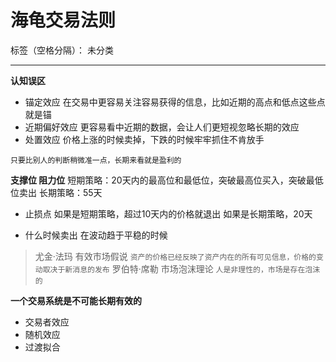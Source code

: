 ﻿# 海龟交易法则

标签（空格分隔）： 未分类

---
**认知误区**
- 锚定效应
在交易中更容易关注容易获得的信息，比如近期的高点和低点这些点就是锚
- 近期偏好效应
更容易看中近期的数据，会让人们更短视忽略长期的效应
- 处置效应
价格上涨的时候卖掉，下跌的时候牢牢抓住不肯放手

`只要比别人的判断稍微准一点，长期来看就是盈利的`

**支撑位 阻力位**
短期策略：20天内的最高位和最低位，突破最高位买入，突破最低位卖出
长期策略：55天

- 止损点
如果是短期策略，超过10天内的价格就退出
如果是长期策略，20天

- 什么时候卖出
在波动趋于平稳的时候

> 尤金·法玛 有效市场假说
`资产的价格已经反映了资产内在的所有可见信息，价格的变动取决于新消息的发布`
  罗伯特·席勒 市场泡沫理论
`人是非理性的，市场是存在泡沫的`

**一个交易系统是不可能长期有效的**

- 交易者效应
- 随机效应
- 过渡拟合
  






